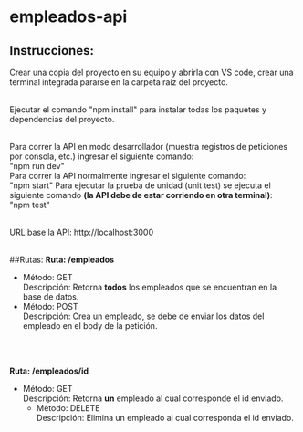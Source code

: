 # empleados-api

## Instrucciones:
Crear una copia del proyecto en su equipo y abrirla con VS code, crear una terminal integrada pararse en la carpeta raíz del proyecto.<br><br>

Ejecutar el comando "npm install" para instalar todas los paquetes y dependencias del proyecto.<br><br>

Para correr la API en modo desarrollador (muestra registros de peticiones por consola, etc.) ingresar el siguiente comando:<br>
  "npm run dev" <br>
Para correr la API normalmente ingresar el siguiente comando:<br>
  "npm start"
Para ejecutar la prueba de unidad (unit test) se ejecuta el siguiente comando **(la API debe de estar corriendo en otra terminal)**:<br>
  "npm test"
<br>
<br>

URL base la API: http://localhost:3000 <br><br>

##Rutas:
**Ruta: /empleados** <br>
  - Método: GET <br>
    Descripción: Retorna **todos** los empleados que se encuentran en la base de datos.<br>
  - Método: POST <br>
    Descripción: Crea un empleado, se debe de enviar los datos del empleado en el body de la petición.
<br>
<br>

**Ruta: /empleados/id** <br>
- Método: GET <br>
    Descripción: Retorna **un** empleado al cual corresponde el id enviado. <br>
  - Método: DELETE <br>
    Descripción: Elimina un empleado al cual corresponda el id enviado. <br>
  
